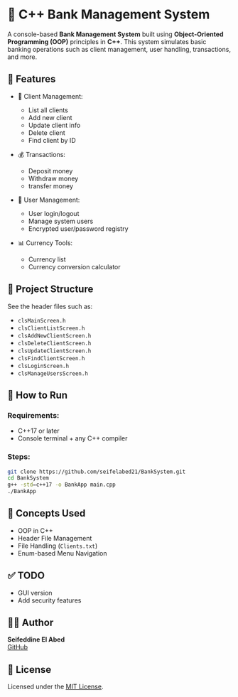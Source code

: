 
# 🏦 C++ Bank Management System

A console-based **Bank Management System** built using **Object-Oriented Programming (OOP)** principles in **C++**. This system simulates basic banking operations such as client management, user handling, transactions, and more.

## 📌 Features

- 👥 Client Management:
  - List all clients
  - Add new client
  - Update client info
  - Delete client
  - Find client by ID

- 💰 Transactions:
  - Deposit money
  - Withdraw money
  - transfer money

- 🔐 User Management:
  - User login/logout
  - Manage system users
  - Encrypted user/password registry

- 📊 Currency Tools:
  - Currency list
  - Currency conversion calculator

## 📁 Project Structure

See the header files such as:
- `clsMainScreen.h`
- `clsClientListScreen.h`
- `clsAddNewClientScreen.h`
- `clsDeleteClientScreen.h`
- `clsUpdateClientScreen.h`
- `clsFindClientScreen.h`
- `clsLoginScreen.h`
- `clsManageUsersScreen.h`

## 🚀 How to Run

### Requirements:
- C++17 or later
- Console terminal + any C++ compiler

### Steps:
```bash
git clone https://github.com/seifelabed21/BankSystem.git
cd BankSystem
g++ -std=c++17 -o BankApp main.cpp
./BankApp
```

## 🧠 Concepts Used

- OOP in C++
- Header File Management
- File Handling (`Clients.txt`)
- Enum-based Menu Navigation

## ✅ TODO

- GUI version
- Add security features

## 🧑‍💻 Author

**Seifeddine El Abed**  
[GitHub]([https://github.com/yourusername](https://github.com/seifelabed21))

## 📜 License

Licensed under the [MIT License](LICENSE).
